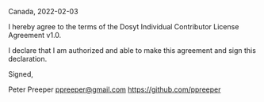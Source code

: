 Canada, 2022-02-03

I hereby agree to the terms of the Dosyt Individual Contributor License
Agreement v1.0.

I declare that I am authorized and able to make this agreement and sign this
declaration.

Signed,

Peter Preeper ppreeper@gmail.com https://github.com/ppreeper
